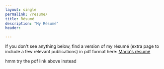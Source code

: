 ```yaml
---
layout: single
permalink: /resume/
title: Résumé
description: "My Résumé"
header:

---
```


If you don't see anything below, find a version of my résumé (extra page to include a few relevant publications) in pdf format here: [Maria's
résumé]({{site.url}}/assets/images/patterson-resume.pdf)

<object data="{{site.url}}/assets/images/patterson-resume.pdf" type="application/pdf" width="600" height="600">
  hmm try the pdf link above instead <a href="{{site.url}}/assets/images/patterson-resume.pdf"></a>
</object>

<!--
<br><br><br>

And in [federal format]({{site.url}}/assets/images/patterson-resume-fed.pdf):

<object data="{{site.url}}/assets/images/patterson-resume-fed.pdf" type="application/pdf" width="600" height="600">
  hmm try the pdf link above instead <a href="{{site.url}}/assets/images/patterson-resume-fed.pdf"></a>
</object>





<br><br><br>
If you don't see anything below, find my CV in pdf format here: [Maria's
CV]({{site.url}}/assets/images/patterson-cv.pdf)

<object data="{{site.url}}/assets/images/patterson-cv.pdf" type="application/pdf" width="600" height="600">
  hmm try the pdf link above instead <a href="{{site.url}}/assets/images/patterson-cv.pdf"></a>
</object>
-->
